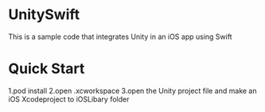 # UnitySwift

This is a sample code that integrates Unity in an iOS app using Swift

# Quick Start 

1.pod install
2.open .xcworkspace
3.open the Unity project file and make an iOS Xcodeproject to iOSLibary folder


